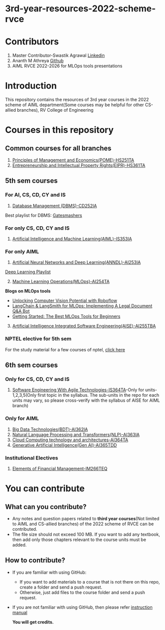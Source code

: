 # 3rd-year-resources-2022-scheme-rvce
# Contributors
1. Master Contributor-Swastik Agrawal [Linkedin](https://www.linkedin.com/in/swastik-agarwal-797132291/)
2. Ananth M Athreya [Github](https://github.com/AnanthMAthreya)
3. AIML RVCE 2022-2026 for MLOps tools presentations
# Introduction 
This repository contains the resources of 3rd year courses in the 2022 scheme of AIML department(Some courses may be helpful for other CS-allied branches), RV College of Engineering
# Courses in this repository
## Common courses for all branches
1. [Principles of Management and Economics(POME)-HS251TA](https://github.com/AnanthMAthreya/3rd-year-resources-2022-scheme-rvce/tree/main/5th%20sem/HS251TA-Principles%20of%20Management%20and%20Economics(POME))
2. [Entrepreneurship and Intellectual Property Rights(EIPR)-HS361TA](https://github.com/AnanthMAthreya/3rd-year-resources-2022-scheme-rvce/tree/main/6th%20sem/HS361TA-Entrepreneurship%20%26%20Intellectual%20Property%20Rights(EIPR))
## 5th sem courses
### For AI, CS, CD, CY and IS
1. [Database Management (DBMS)-CD252IA](https://github.com/AnanthMAthreya/3rd-year-resources-2022-scheme-rvce/tree/main/5th%20sem/CD252IA-Database%20Management%20Systems(DBMS))

Best playlist for DBMS: [Gatesmashers](https://youtube.com/playlist?list=PLxCzCOWd7aiFAN6I8CuViBuCdJgiOkT2Y&si=GM6S3NqyJG1PFpXA)
### For only CS, CD, CY and  IS
1. [Artificial Intelligence and Machine Learning(AIML)-IS353IA](https://github.com/AnanthMAthreya/2nd-year-resources-2022-scheme-rvce/tree/main/4th%20sem/AI244AI-Artificial%20Intelligence%20and%20Machine%20Learning)
### For only AIML
1. [Artificial Neural Networks and Deep Learning(ANNDL)-AI253IA](https://github.com/AnanthMAthreya/3rd-year-resources-2022-scheme-rvce/tree/main/5th%20sem/AI253IA-Artificial%20Neural%20Networks%20and%20deep%20learning(ANNDL))

[Deep Learning Playlist](https://www.youtube.com/playlist?list=PLhwvOw9qAuDc-jRuVrTJWVHS2gE2uWGK2)

2. [Machine Learning Operations(MLOps)-AI254TA](https://github.com/AnanthMAthreya/3rd-year-resources-2022-scheme-rvce/tree/main/5th%20sem/AI254TA-Machine%20Learning%20Operations(MLOps))
   
__Blogs on MLOps tools__
- [Unlocking Computer Vision Potential with Roboflow](https://aimlrvce.hashnode.dev/unlocking-computer-vision-potential-with-roboflow)
- [LangChain & LangSmith for MLOps: Implementing A Legal Document Q&A Bot](https://kritikannan.medium.com/langchain-langsmith-for-mlops-implementing-a-legal-document-q-a-bot-01adcc8028fc)
- [Getting Started: The Best MLOps Tools for Beginners](https://aimlrvce.hashnode.dev/getting-started-the-best-mlops-tools-for-beginners)
3. [Artificial Intelligence Integrated Software Engineering(AISE)-AI255TBA](https://github.com/AnanthMAthreya/3rd-year-resources-2022-scheme-rvce/tree/main/5th%20sem/AI255TBA-Artificial%20Intelligence%20Integrated%20Software%20Engineering(AISE))

### NPTEL elective for 5th sem
For the study material for a few courses of nptel, [click here](https://github.com/AnanthMAthreya/NPTEL_Study_Materials.git)
## 6th sem courses
### Only for CS, CD, CY and IS
1. [Software Engineering With Agile Technologies-IS364TA](https://github.com/AnanthMAthreya/3rd-year-resources-2022-scheme-rvce/tree/main/5th%20sem/AI255TBA-Artificial%20Intelligence%20Integrated%20Software%20Engineering(AISE))-Only for units-1,2,3,5(Only first topic in the syllabus. The sub-units in the repo for each units may vary, so please cross-verify with the syllabus of AISE for AIML branch) 
### Only for AIML
1. [Big Data Technologies(BDT)-AI362IA](https://github.com/AnanthMAthreya/3rd-year-resources-2022-scheme-rvce/tree/main/6th%20sem/AI362IA-Big%20Data%20Technologies(BDT))
2. [Natural Language Processing and Transformers(NLP)-AI363IA](https://github.com/AnanthMAthreya/3rd-year-resources-2022-scheme-rvce/tree/main/6th%20sem/AI363IA-Natural%20Language%20processing%20and%20transformers(NLP))
3. [Cloud Computing technology and architectures-AI364TA](https://github.com/AnanthMAthreya/3rd-year-resources-2022-scheme-rvce/tree/main/6th%20sem/AI364TA-Cloud%20Computing%20Technology%20%26%20Architectures)
4. [Generative Artificial Intelligence(Gen AI)-AI365TDD](https://github.com/AnanthMAthreya/3rd-year-resources-2022-scheme-rvce/tree/main/6th%20sem/AI365TDD-Generative%20Artificial%20Intelligence(GenAI))
### Institutional Electives
1. [Elements of Financial Management-IM266TEQ](https://github.com/AnanthMAthreya/3rd-year-resources-2022-scheme-rvce/tree/main/6th%20sem/Institutional%20Electives/IM266TEQ-Elements%20of%20Financial%20Management)
# You can contribute
## What can you contribute?
- Any notes and question papers related to __third year courses__(Not limited to AIML and CS-allied branches) of the 2022 scheme of RVCE can be contributed.
- The file size should not exceed 100 MB. If you want to add any textbook, then add only those chapters relevant to the course units must be added.
## How to contribute?
- If you are familiar with using GitHub:
  + If you want to add materials to a course that is not there on this repo, create a folder and send a push request.
  + Otherwise, just add files to the course folder and send a push request.
- If you are not familiar with using GitHub, then please refer [instruction manual](https://github.com/AnanthMAthreya/HowToContribute)

  __You will get credits.__

